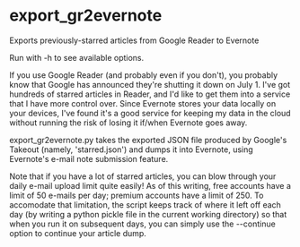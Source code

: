 export_gr2evernote
==================

Exports previously-starred articles from Google Reader to Evernote

Run with -h to see available options.

If you use Google Reader (and probably even if you don't), you probably know 
that Google has announced they're shutting it down on July 1.  I've
got hundreds of starred articles in Reader, and I'd like to get them into
a service that I have more control over.  Since Evernote stores your data
locally on your devices, I've found it's a good service for keeping my 
data in the cloud without running the risk of losing it if/when Evernote
goes away.

export_gr2evernote.py takes the exported JSON file produced by Google's 
Takeout (namely, 'starred.json') and dumps it into Evernote, using Evernote's 
e-mail note submission feature. 

Note that if you have a lot of starred articles, you can blow through your 
daily e-mail upload limit quite easily!  As of this writing, free accounts 
have a limit of 50 e-mails per day; premium accounts have a limit of 250.
To accomodate that limitation, the script keeps track of where it left off 
each day (by writing a python pickle file in the current working directory) 
so that when you run it on subsequent days, you can simply use the --continue 
option to continue your article dump.
